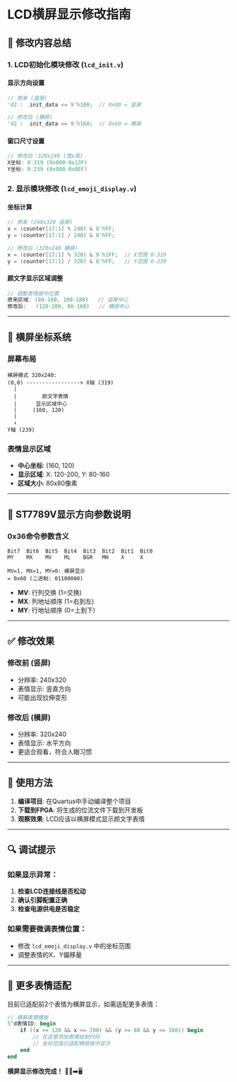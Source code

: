# LCD横屏显示修改指南

## 🔄 修改内容总结

### 1. LCD初始化模块修改 (`lcd_init.v`)

#### 显示方向设置
```verilog
// 原来 (竖屏)
'd2 :  init_data <= 9'h100;  // 0x00 = 竖屏

// 修改后 (横屏)  
'd2 :  init_data <= 9'h160;  // 0x60 = 横屏
```

#### 窗口尺寸设置
```verilog
// 修改后：320x240 (宽x高)
X坐标: 0-319 (0x000-0x13F)
Y坐标: 0-239 (0x000-0x0EF)
```

### 2. 显示模块修改 (`lcd_emoji_display.v`)

#### 坐标计算
```verilog
// 原来 (240x320 竖屏)
x = (counter[17:1] % 240) & 8'hFF;
y = (counter[17:1] / 240) & 8'hFF;

// 修改后 (320x240 横屏)
x = (counter[17:1] % 320) & 9'h1FF;  // X范围 0-319
y = (counter[17:1] / 320) & 8'hFF;   // Y范围 0-239
```

#### 颜文字显示区域调整
```verilog
// 调整表情居中位置
原来区域: (80-160, 100-180)   // 竖屏中心
修改后:   (120-200, 80-160)   // 横屏中心
```

---

## 🎯 横屏坐标系统

### 屏幕布局
```
横屏模式 320x240:
(0,0) -----------------> X轴 (319)
  |
  |        颜文字表情
  |      显示区域中心
  |     (160, 120)
  |
  ↓
Y轴 (239)
```

### 表情显示区域
- **中心坐标**: (160, 120)
- **显示区域**: X: 120-200, Y: 80-160
- **区域大小**: 80x80像素

---

## 🔧 ST7789V显示方向参数说明

### 0x36命令参数含义
```
Bit7  Bit6  Bit5  Bit4  Bit3  Bit2  Bit1  Bit0
MY    MX    MV    ML    BGR   MH    X     X

MV=1, MX=1, MY=0: 横屏显示
= 0x60 (二进制: 01100000)
```

- **MV**: 行列交换 (1=交换)
- **MX**: 列地址顺序 (1=右到左)  
- **MY**: 行地址顺序 (0=上到下)

---

## ✅ 修改效果

### 修改前 (竖屏)
- 分辨率: 240x320
- 表情显示: 竖直方向
- 可能出现拉伸变形

### 修改后 (横屏)
- 分辨率: 320x240  
- 表情显示: 水平方向
- 更适合观看，符合人眼习惯

---

## 🚀 使用方法

1. **编译项目**: 在Quartus中手动编译整个项目
2. **下载到FPGA**: 将生成的位流文件下载到开发板
3. **观察效果**: LCD应该以横屏模式显示颜文字表情

---

## 🔍 调试提示

### 如果显示异常：
1. **检查LCD连接线是否松动**
2. **确认引脚配置正确**
3. **检查电源供电是否稳定**

### 如果需要微调表情位置：
- 修改 `lcd_emoji_display.v` 中的坐标范围
- 调整表情的X、Y偏移量

---

## 📝 更多表情适配

目前已适配前2个表情为横屏显示，如需适配更多表情：

```verilog
// 横屏表情模板
5'd表情ID: begin
    if ((x >= 120 && x <= 200) && (y >= 80 && y <= 160)) begin
        // 在这里添加表情绘制代码
        // 坐标范围已适配横屏居中显示
    end
end
```

**横屏显示修改完成！** 🎉📱➡️🖥️
